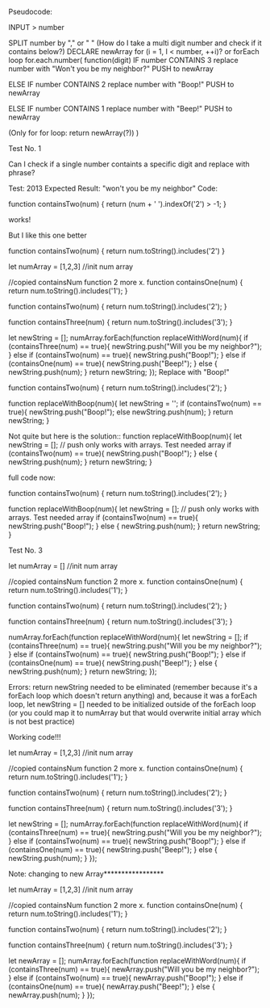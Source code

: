 Pseudocode:

INPUT > number

SPLIT number by "," or " "
(How do I take a multi digit number and check if it contains below?)
DECLARE newArray
for (i = 1, I < number, ++i)? or forEach loop for.each.number( function(digit) 
IF number CONTAINS 3
    replace number with "Won't you be my neighbor?"
        PUSH to newArray

ELSE IF number CONTAINS 2
    replace number with "Boop!"
        PUSH to newArray

ELSE IF number CONTAINS 1 
    replace number with "Beep!"
        PUSH to newArray

(Only for for loop: return newArray(?))
)

Test No. 1

Can I check if a single number containts a specific digit and replace with phrase?

Test: 2013
Expected Result: "won't you be my neighbor"
Code: 

function containsTwo(num) {
    return (num + ' ').indexOf('2') > -1;
}

works!

But I like this one better

function containsTwo(num) {
    return num.toString().includes('2')
}

let numArray = [1,2,3] //init num array

//copied containsNum function 2 more x.
function containsOne(num) {
    return num.toString().includes('1');
}

function containsTwo(num) {
    return num.toString().includes('2');
}

function containsThree(num) {
    return num.toString().includes('3');
}

let newString = [];
numArray.forEach(function replaceWithWord(num){
    if (containsThree(num) == true){
        newString.push("Will you be my neighbor?");
    }
    else if (containsTwo(num) == true){
        newString.push("Boop!");
    }
    else if (containsOne(num) == true){
        newString.push("Beep!");
    }
    else {
        newString.push(num);
    }
    return newString;
});
Replace with "Boop!" 

function containsTwo(num) {
    return num.toString().includes('2');
}


function replaceWithBoop(num){
    let newString = '';
    if (containsTwo(num) == true){
        newString.push("Boop!");
    else
        newString.push(num);
    }
    return newString;
}

Not quite but here is the solution::
function replaceWithBoop(num){
    let newString = []; // push only works with arrays. Test needed array
    if (containsTwo(num) == true){
        newString.push("Boop!");
    }
    else {
        newString.push(num);
    }
    return newString;
}


full code now:

function containsTwo(num) {
    return num.toString().includes('2');
}

function replaceWithBoop(num){
    let newString = []; // push only works with arrays. Test needed array
    if (containsTwo(num) == true){
        newString.push("Boop!");
    }
    else {
        newString.push(num);
    }
    return newString;
}

Test No. 3

let numArray = [] //init num array

//copied containsNum function 2 more x.
function containsOne(num) {
    return num.toString().includes('1');
}

function containsTwo(num) {
    return num.toString().includes('2');
}

function containsThree(num) {
    return num.toString().includes('3');
}

numArray.forEach(function replaceWithWord(num){
    let newString = [];
    if (containsThree(num) == true){
        newString.push("Will you be my neighbor?");
    }
    else if (containsTwo(num) == true){
        newString.push("Boop!");
    }
    else if (containsOne(num) == true){
        newString.push("Beep!");
    }
    else {
        newString.push(num);
    }
    return newString;
});

Errors: return newString needed to be eliminated (remember because it's a forEach loop which doesn't return anything) and, because it was a forEach loop, let newString = [] needed to be initialized outside of the forEach loop (or you could map it to numArray but that would overwrite initial array which is not best practice)

Working code!!!

let numArray = [1,2,3] //init num array

//copied containsNum function 2 more x.
function containsOne(num) {
    return num.toString().includes('1');
}

function containsTwo(num) {
    return num.toString().includes('2');
}

function containsThree(num) {
    return num.toString().includes('3');
}

let newString = [];
numArray.forEach(function replaceWithWord(num){
    if (containsThree(num) == true){
        newString.push("Will you be my neighbor?");
    }
    else if (containsTwo(num) == true){
        newString.push("Boop!");
    }
    else if (containsOne(num) == true){
        newString.push("Beep!");
    }
    else {
        newString.push(num);
    }
});

Note: changing to new Array*****************

let numArray = [1,2,3] //init num array

//copied containsNum function 2 more x.
function containsOne(num) {
    return num.toString().includes('1');
}

function containsTwo(num) {
    return num.toString().includes('2');
}

function containsThree(num) {
    return num.toString().includes('3');
}

let newArray = [];
numArray.forEach(function replaceWithWord(num){
    if (containsThree(num) == true){
        newArray.push("Will you be my neighbor?");
    }
    else if (containsTwo(num) == true){
        newArray.push("Boop!");
    }
    else if (containsOne(num) == true){
        newArray.push("Beep!");
    }
    else {
        newArray.push(num);
    }
});